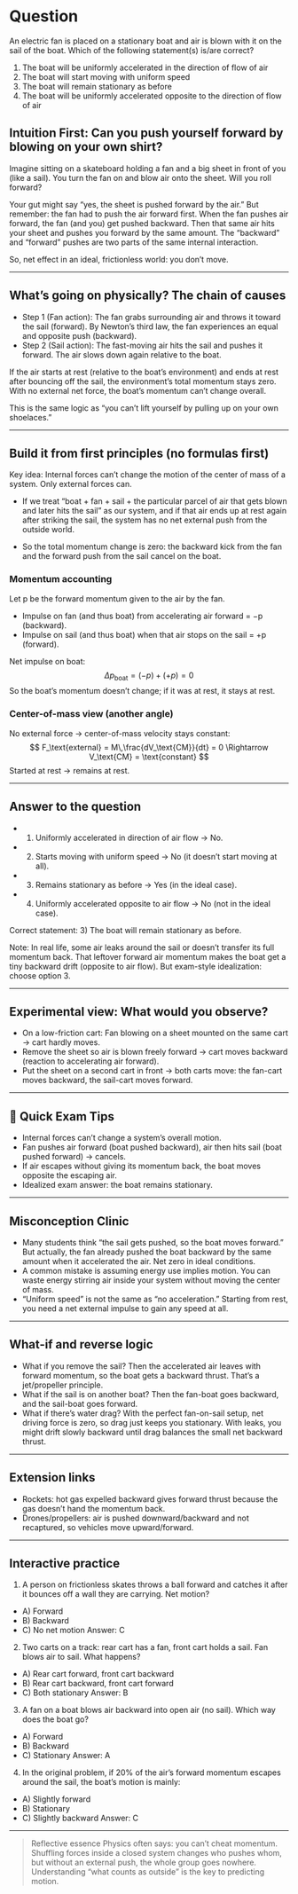 # Question
An electric fan is placed on a stationary boat and air is blown with it on the sail of the boat. Which of the following statement(s) is/are correct?  
1) The boat will be uniformly accelerated in the direction of flow of air  
2) The boat will start moving with uniform speed  
3) The boat will remain stationary as before  
4) The boat will be uniformly accelerated opposite to the direction of flow of air

## Intuition First: Can you push yourself forward by blowing on your own shirt?

Imagine sitting on a skateboard holding a fan and a big sheet in front of you (like a sail). You turn the fan on and blow air onto the sheet. Will you roll forward?

Your gut might say “yes, the sheet is pushed forward by the air.” But remember: the fan had to push the air forward first. When the fan pushes air forward, the fan (and you) get pushed backward. Then that same air hits your sheet and pushes you forward by the same amount. The “backward” and “forward” pushes are two parts of the same internal interaction.

So, net effect in an ideal, frictionless world: you don’t move.

---

## What’s going on physically? The chain of causes

- Step 1 (Fan action): The fan grabs surrounding air and throws it toward the sail (forward). By Newton’s third law, the fan experiences an equal and opposite push (backward).
- Step 2 (Sail action): The fast-moving air hits the sail and pushes it forward. The air slows down again relative to the boat.

If the air starts at rest (relative to the boat’s environment) and ends at rest after bouncing off the sail, the environment’s total momentum stays zero. With no external net force, the boat’s momentum can’t change overall.

This is the same logic as “you can’t lift yourself by pulling up on your own shoelaces.”

---

## Build it from first principles (no formulas first)

Key idea: Internal forces can’t change the motion of the center of mass of a system. Only external forces can.

- If we treat “boat + fan + sail + the particular parcel of air that gets blown and later hits the sail” as our system, and if that air ends up at rest again after striking the sail, the system has no net external push from the outside world.

- So the total momentum change is zero: the backward kick from the fan and the forward push from the sail cancel on the boat.

### Momentum accounting

Let p be the forward momentum given to the air by the fan.

- Impulse on fan (and thus boat) from accelerating air forward = −p (backward).
- Impulse on sail (and thus boat) when that air stops on the sail = +p (forward).

Net impulse on boat:
$$
\Delta p_{\text{boat}} = (-p) + (+p) = 0
$$
So the boat’s momentum doesn’t change; if it was at rest, it stays at rest.

### Center-of-mass view (another angle)
No external force → center-of-mass velocity stays constant:
$$
F_\text{external} = M\,\frac{dV_\text{CM}}{dt} = 0 \Rightarrow V_\text{CM} = \text{constant}
$$
Started at rest → remains at rest.

---

## Answer to the question

- 1) Uniformly accelerated in direction of air flow → No.
- 2) Starts moving with uniform speed → No (it doesn’t start moving at all).
- 3) Remains stationary as before → Yes (in the ideal case).
- 4) Uniformly accelerated opposite to air flow → No (not in the ideal case).

Correct statement: 3) The boat will remain stationary as before.

Note: In real life, some air leaks around the sail or doesn’t transfer its full momentum back. That leftover forward air momentum makes the boat get a tiny backward drift (opposite to air flow). But exam-style idealization: choose option 3.

---

## Experimental view: What would you observe?

- On a low-friction cart: Fan blowing on a sheet mounted on the same cart → cart hardly moves.
- Remove the sheet so air is blown freely forward → cart moves backward (reaction to accelerating air forward).
- Put the sheet on a second cart in front → both carts move: the fan-cart moves backward, the sail-cart moves forward.

---

## 🧠 Quick Exam Tips

- Internal forces can’t change a system’s overall motion.
- Fan pushes air forward (boat pushed backward), air then hits sail (boat pushed forward) → cancels.
- If air escapes without giving its momentum back, the boat moves opposite the escaping air.
- Idealized exam answer: the boat remains stationary.

---

## Misconception Clinic

- Many students think “the sail gets pushed, so the boat moves forward.” But actually, the fan already pushed the boat backward by the same amount when it accelerated the air. Net zero in ideal conditions.
- A common mistake is assuming energy use implies motion. You can waste energy stirring air inside your system without moving the center of mass.
- “Uniform speed” is not the same as “no acceleration.” Starting from rest, you need a net external impulse to gain any speed at all.

---

## What-if and reverse logic

- What if you remove the sail? Then the accelerated air leaves with forward momentum, so the boat gets a backward thrust. That’s a jet/propeller principle.
- What if the sail is on another boat? Then the fan-boat goes backward, and the sail-boat goes forward.
- What if there’s water drag? With the perfect fan-on-sail setup, net driving force is zero, so drag just keeps you stationary. With leaks, you might drift slowly backward until drag balances the small net backward thrust.

---

## Extension links

- Rockets: hot gas expelled backward gives forward thrust because the gas doesn’t hand the momentum back.
- Drones/propellers: air is pushed downward/backward and not recaptured, so vehicles move upward/forward.

---

## Interactive practice

1) A person on frictionless skates throws a ball forward and catches it after it bounces off a wall they are carrying. Net motion?
- A) Forward
- B) Backward
- C) No net motion
Answer: C

2) Two carts on a track: rear cart has a fan, front cart holds a sail. Fan blows air to sail. What happens?
- A) Rear cart forward, front cart backward
- B) Rear cart backward, front cart forward
- C) Both stationary
Answer: B

3) A fan on a boat blows air backward into open air (no sail). Which way does the boat go?
- A) Forward
- B) Backward
- C) Stationary
Answer: A

4) In the original problem, if 20% of the air’s forward momentum escapes around the sail, the boat’s motion is mainly:
- A) Slightly forward
- B) Stationary
- C) Slightly backward
Answer: C

---

> Reflective essence
> Physics often says: you can’t cheat momentum. Shuffling forces inside a closed system changes who pushes whom, but without an external push, the whole group goes nowhere. Understanding “what counts as outside” is the key to predicting motion.